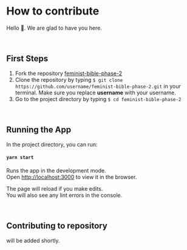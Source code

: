 # How to contribute
Hello 👋. We are glad to have you here. 

<br />

## First Steps
1. Fork the repository [feminist-bible-phase-2](https://github.com/girlscript/feminist-bible-phase-2)
2. Clone the repository by typing `$ git clone https://github.com/username/feminist-bible-phase-2.git` in your terminal. Make sure you replace __username__ with your username.
3. Go to the project directory by typing `$ cd feminist-bible-phase-2`

<br />

## Running the App
In the project directory, you can run:

#### `yarn start`

Runs the app in the development mode.<br />
Open [http://localhost:3000](http://localhost:3000) to view it in the browser.

The page will reload if you make edits.<br />
You will also see any lint errors in the console.

<br />

## Contributing to repository
will be added shortly.